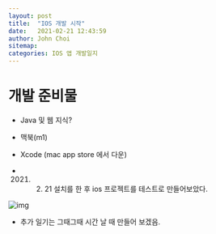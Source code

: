 ```yaml
---
layout: post
title:  "IOS 개발 시작"
date:   2021-02-21 12:43:59
author: John Choi
sitemap:
categories: IOS 앱 개발일지
---
```


# 개발 준비물
- Java 및 웹 지식?
- 맥북(m1)
- Xcode (mac app store 에서 다운)

- 2021. 02. 21 설치를 한 후 ios 프로젝트를 테스트로 만들어보았다.
<img data-action="zoom" src='{{ "/attach/img/ios_blog/01.png" | relative_url }}' alt='img'>

* 추가 일기는 그때그때 시간 날 때 만들어 보겠음.
